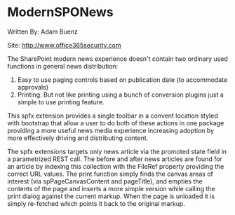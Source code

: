 # ModernSPONews

Written By: Adam Buenz

Site: http://www.office365security.com

The SharePoint modern news experience doesn't contain two ordinary used functions in general news distribution:

1.	Easy to use paging controls based on publication date (to accommodate approvals)
2.	Printing. But not like printing using a bunch of conversion plugins just a simple to use printing feature.

This spfx extension provides a single toolbar in a convent location styled with bootstrap that allow a user to do both of these actions in one package providing a more useful news media experience increasing adoption by more effectively driving and distributing content. 

The spfx extensions targets only news article via the promoted state field in a parametrized REST call. The before and after news articles are found for an article by indexing this collection with the FileRef property providing the correct URL values. The print function simply finds the canvas areas of interest (via spPageCanvasContent and pageTitle), and empties the contents of the page and inserts a more simple version while calling the print dialog against the current markup. When the page is unloaded it is simply re-fetched which points it back to the original markup. 
